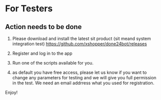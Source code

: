 <script type="text/javascript" src="/chat.js" ></script>
<script type="text/javascript" src="/google.js" ></script>

# For Testers

## Action needs to be done

1) Please download and install the latest sit product (sit meand system integration test) https://github.com/xshopper/done24bot/releases

2) Register and log in to the app

3) Run one of the scripts available for you.

4) as default you have free access, please let us know if you want to change any parameters for testing and we will give you full permission in the test. We need an email addrress what you used for registration.

Enjoy!
